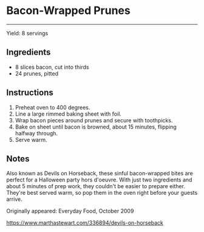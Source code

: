 # Bacon-Wrapped Prunes
---
Yield: 8 servings

## Ingredients
- 8 slices bacon, cut into thirds
- 24 prunes, pitted

## Instructions
1. Preheat oven to 400 degrees.
2. Line a large rimmed baking sheet with foil.
3. Wrap bacon pieces around prunes and secure with toothpicks.
4. Bake on sheet until bacon is browned, about 15 minutes, flipping halfway through.
5. Serve warm.

## Notes

Also known as Devils on Horseback, these sinful bacon-wrapped bites are perfect for a Halloween party hors d'oeuvre. With just two ingredients and about 5 minutes of prep work, they couldn't be easier to prepare either. They're best served warm, so pop them in the oven right before your guests arrive.

Originally appeared: Everyday Food, October 2009

https://www.marthastewart.com/336894/devils-on-horseback
